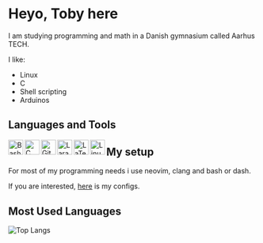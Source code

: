 # Heyo, Toby here

I am studying programming and math in a Danish gymnasium called Aarhus TECH.

I like:
* Linux
* C
* Shell scripting
* Arduinos

## Languages and Tools
<!-- <p align="left"> -->
<img align="left" width="30px" height="auto" alt="Bash" title="Bash" src="https://simpleicons.org/icons/gnubash.svg" />

<img align="left" width="30px" height="auto" alt="C" title="C" src="https://simpleicons.org/icons/c.svg" />

<img align="left" width="30px" height="auto" alt="Git" title="Git" src="https://simpleicons.org/icons/git.svg" />

<img align="left" width="30px" height="auto" alt="Laravel" title="Laravel" src="https://simpleicons.org/icons/laravel.svg" />

<img align="left" width="30px" height="auto" alt="LaTex" title="LaTex" src="https://simpleicons.org/icons/latex.svg" />

<img align="left" width="30px" height="auto" alt="Linux" title="Linux" src="https://simpleicons.org/icons/linux.svg" />
<!-- </p> -->

## My setup

For most of my programming needs i use neovim, clang and bash or dash.

If you are interested, [here](https://github.com/sandalbanditten/dotfiles) is my configs.

## Most Used Languages

<!-- Github Stats -->
![Top Langs](https://github-readme-stats.vercel.app/api/top-langs/?username=sandalbanditten&layout=compact&hide=starlark,objective-c,objective-c%2B%2B&langs_count=10&hide_border=true&title_color=5764a6&text_color=5764a6)
